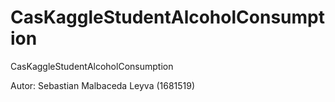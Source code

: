 # CasKaggleStudentAlcoholConsumption
CasKaggleStudentAlcoholConsumption

Autor:
Sebastian Malbaceda Leyva (1681519)


